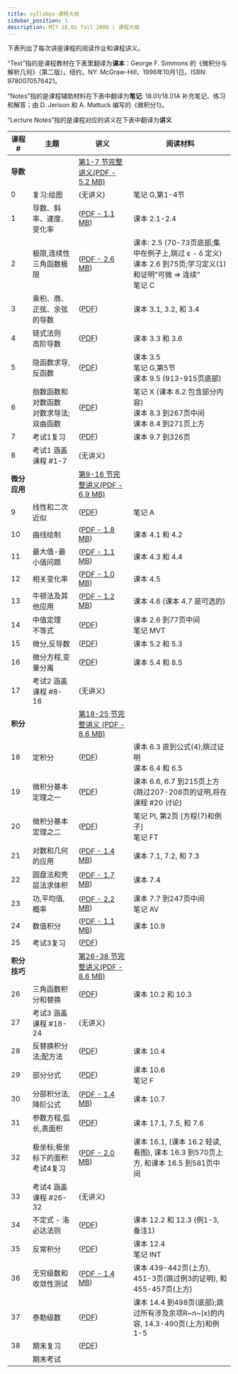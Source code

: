 ```yaml
---
title: syllabus-课程大纲
sidebar_position: 1
description: MIT 18.01 fall 2006 | 课程大纲 
---
```



下表列出了每次讲座课程的阅读作业和课程讲义。

“Text”指的是课程教材在下表里翻译为**课本**：George F. Simmons 的《微积分与解析几何》（第二版）。纽约，NY: McGraw-Hill，1996年10月1日。ISBN: 9780070576421。

“Notes”指的是课程辅助材料在下表中翻译为**笔记**: 18.01/18.01A 补充笔记、练习和解答；由 D. Jerison 和 A. Mattuck 编写的《微积分1》。

“Lecture Notes”指的是课程对应的讲义在下表中翻译为**讲义**

| 课程 # | 主题 | 讲义 | 阅读材料 |
|--------|------|------|----------|
| **导数** |    |  [第1-7 节完整讲义(PDF - 5.2 MB)](/resource/18-01/unit1_sept08.pdf)   |          |
| 0 | 复习:绘图 | (无讲义) | 笔记 G,第1-4节 |
| 1 | 导数、斜率、速度、变化率 | ([PDF - 1.1 MB](https://www.test.com/courses/18-01-single-variable-calculus-fall-2006/resources/lec1/)) | 课本 2.1-2.4 |
| 2 | 极限,连续性<br/>三角函数极限 | ([PDF - 2.6 MB](https://www.test.com/courses/18-01-single-variable-calculus-fall-2006/resources/lec2/)) | 课本: 2.5 (70-73页底部;集中在例子上,跳过 ε - δ 定义)<br/>课本 2.6 到75页;学习定义(1)和证明"可微 => 连续"<br/>笔记 C |
| 3 | 乘积、商、正弦、余弦的导数 | ([PDF](https://www.test.com/courses/18-01-single-variable-calculus-fall-2006/resources/lec3/)) | 课本 3.1, 3.2, 和 3.4 |
| 4 | 链式法则<br/>高阶导数 | ([PDF](https://www.test.com/courses/18-01-single-variable-calculus-fall-2006/resources/lec4/)) | 课本 3.3 和 3.6 |
| 5 | 隐函数求导,反函数 | ([PDF](https://www.test.com/courses/18-01-single-variable-calculus-fall-2006/resources/lec5/)) | 课本 3.5<br/>笔记 G,第5节<br/>课本 9.5 (913-915页底部) |
| 6 | 指数函数和对数函数<br/>对数求导法;双曲函数 | ([PDF](https://www.test.com/courses/18-01-single-variable-calculus-fall-2006/resources/lec6/)) | 笔记 X (课本 8.2 包含部分内容)<br/>课本 8.3 到267页中间<br/>课本 8.4 到271页上方 |
| 7 | 考试1复习 | ([PDF](https://www.test.com/courses/18-01-single-variable-calculus-fall-2006/resources/lec7/)) | 课本 9.7 到326页 |
| 8 | 考试1 涵盖课程 #1-7 | (无讲义) |  |
| **微分应用** |    |  [第9-16 节完整讲义(PDF - 6.9 MB)](/resource/18-01/unit2_sept08.pdf)    |          |
| 9 | 线性和二次近似 | ([PDF](https://www.test.com/courses/18-01-single-variable-calculus-fall-2006/resources/lec9/)) | 笔记 A |
| 10 | 曲线绘制 | ([PDF - 1.8 MB](https://www.test.com/courses/18-01-single-variable-calculus-fall-2006/resources/lec10/)) | 课本 4.1 和 4.2 |
| 11 | 最大值-最小值问题 | ([PDF - 1.1 MB](https://www.test.com/courses/18-01-single-variable-calculus-fall-2006/resources/lec11/)) | 课本 4.3 和 4.4 |
| 12 | 相关变化率 | ([PDF - 1.0 MB](https://www.test.com/courses/18-01-single-variable-calculus-fall-2006/resources/lec12/)) | 课本 4.5 |
| 13 | 牛顿法及其他应用 | ([PDF - 1.2 MB](https://www.test.com/courses/18-01-single-variable-calculus-fall-2006/resources/lec13/)) | 课本 4.6 (课本 4.7 是可选的) |
| 14 | 中值定理<br/>不等式 | ([PDF](https://www.test.com/courses/18-01-single-variable-calculus-fall-2006/resources/lec14/)) | 课本 2.6 到77页中间<br/>笔记 MVT |
| 15 | 微分,反导数 | ([PDF](https://www.test.com/courses/18-01-single-variable-calculus-fall-2006/resources/lec15/)) | 课本 5.2 和 5.3 |
| 16 | 微分方程,变量分离 | ([PDF](https://www.test.com/courses/18-01-single-variable-calculus-fall-2006/resources/lec16/)) | 课本 5.4 和 8.5 |
| 17 | 考试2 涵盖课程 #8-16 | (无讲义) |  |
| **积分** |    |  [第18-25 节完整讲义 (PDF - 8.6 MB)](/resource/18-01/unit3_who_sept24.pdf)      |          |
| 18 | 定积分 | ([PDF](https://www.test.com/courses/18-01-single-variable-calculus-fall-2006/resources/lec18/)) | 课本 6.3 直到公式(4);跳过证明<br/>课本 6.4 和 6.5 |
| 19 | 微积分基本定理之一 | ([PDF](https://www.test.com/courses/18-01-single-variable-calculus-fall-2006/resources/lec19/)) | 课本 6.6, 6.7 到215页上方 (跳过207-208页的证明,将在课程 #20 讨论) |
| 20 | 微积分基本定理之二 | ([PDF](https://www.test.com/courses/18-01-single-variable-calculus-fall-2006/resources/lec20/)) | 笔记 PI, 第2页 [方程(7)和例子]<br/>笔记 FT |
| 21 | 对数和几何的应用 | ([PDF - 1.4 MB](https://www.test.com/courses/18-01-single-variable-calculus-fall-2006/resources/lec21/)) | 课本 7.1, 7.2, 和 7.3 |
| 22 | 圆盘法和壳层法求体积 | ([PDF - 1.7 MB](https://www.test.com/courses/18-01-single-variable-calculus-fall-2006/resources/lec22/)) | 课本 7.4 |
| 23 | 功,平均值,概率 | ([PDF - 2.2 MB](https://www.test.com/courses/18-01-single-variable-calculus-fall-2006/resources/lec23/)) | 课本 7.7 到247页中间<br/>笔记 AV |
| 24 | 数值积分 | ([PDF - 1.1 MB](https://www.test.com/courses/18-01-single-variable-calculus-fall-2006/resources/lec24/)) | 课本 10.9 |
| 25 | 考试3复习 | ([PDF](https://www.test.com/courses/18-01-single-variable-calculus-fall-2006/resources/lec25/)) |  |
| **积分技巧** |    |  [第26-38 节完整讲义(PDF - 8.6 MB)](/resource/18-01/unit4_oct3_08.pdf)      |          |
| 26 | 三角函数积分和替换 | ([PDF](https://www.test.com/courses/18-01-single-variable-calculus-fall-2006/resources/lec26/)) | 课本 10.2 和 10.3 |
| 27 | 考试3 涵盖课程 #18-24 | (无讲义) |  |
| 28 | 反替换积分法;配方法 | ([PDF](https://www.test.com/courses/18-01-single-variable-calculus-fall-2006/resources/lec28/)) | 课本 10.4 |
| 29 | 部分分式 | ([PDF](https://www.test.com/courses/18-01-single-variable-calculus-fall-2006/resources/lec29/)) | 课本 10.6<br/>笔记 F |
| 30 | 分部积分法,降阶公式 | ([PDF - 1.4 MB](https://www.test.com/courses/18-01-single-variable-calculus-fall-2006/resources/lec30/)) | 课本 10.7 |
| 31 | 参数方程,弧长,表面积 | ([PDF](https://www.test.com/courses/18-01-single-variable-calculus-fall-2006/resources/lec31/)) | 课本 17.1, 7.5, 和 7.6 |
| 32 | 极坐标;极坐标下的面积<br/>考试4复习 | ([PDF - 2.0 MB](https://www.test.com/courses/18-01-single-variable-calculus-fall-2006/resources/lec32/)) | 课本 16.1, (课本 16.2 轻读,看图), 课本 16.3 到570页上方, 和课本 16.5 到581页中间 |
| 33 | 考试4 涵盖课程 #26-32 | (无讲义) |  |
| 34 | 不定式 - 洛必达法则 | ([PDF](https://www.test.com/courses/18-01-single-variable-calculus-fall-2006/resources/lec34/)) | 课本 12.2 和 12.3 (例1-3, 备注1) |
| 35 | 反常积分 | ([PDF](https://www.test.com/courses/18-01-single-variable-calculus-fall-2006/resources/lec35/)) | 课本 12.4<br/>笔记 INT |
| 36 | 无穷级数和收敛性测试 | ([PDF - 1.4 MB](https://www.test.com/courses/18-01-single-variable-calculus-fall-2006/resources/lec36/)) | 课本 439-442页(上方), 451-3页(跳过例3的证明), 和 455-457页(上方) |
| 37 | 泰勒级数 | ([PDF](https://www.test.com/courses/18-01-single-variable-calculus-fall-2006/resources/lec37/)) | 课本 14.4 到498页(底部);跳过所有涉及余项R~n~(x)的内容, 14.3-490页(上方)和例1-5 |
| 38 | 期末复习 | ([PDF](https://www.test.com/courses/18-01-single-variable-calculus-fall-2006/resources/lec38/)) |  |
|  | 期末考试 |  |  |
